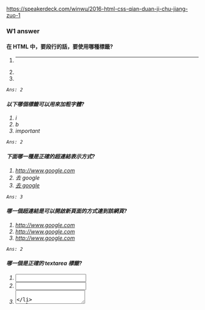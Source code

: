 https://speakerdeck.com/winwu/2016-html-css-qian-duan-ji-chu-jiang-zuo-1




### W1 answer

#### 在 HTML 中，要段行的話，要使用哪種標籤?
1) <hr>
2) <br>
3) <em>

```
Ans: 2
```

#### 以下哪個標籤可以用來加粗字體?
1) i
2) b
3) important

```
Ans: 2
```


#### 下面哪一種是正確的超連結表示方式?
1) <a>http://www.google.com</a>
2) <a name="http://www.google.com">去 google</a>
3) <a href="http://www.google.com">去 google</a>

```
Ans: 3
```


#### 哪一個超連結是可以開啟新頁面的方式連到該網頁?
1) <a target="_self">http://www.google.com</a>
2) <a target="_blank" href="http://www.google.com">http://www.google.com</a>
3) <a target="new" href="http://www.google.com">http://www.google.com</a>

```
Ans: 2
```



#### 哪一個是正確的 textarea 標籤?
1) <input type="textarea"/>
2) <input name="textarea"/>
3) <textarea>

```
Ans: 3
```


#### 哪一個 html tag 沒有結尾標籤?
1) a
2) img
3) div

```
Ans: 2
```

#### 要在 html 加入一張圖片，哪個是正確的方法?
1) <img href="https://xxx.xx.xx.png"/>
2) <images src="http://xx.xx.xx.png"/>
3) <img src="http://xx.xx.xx.png"/>


```
Ans: 3
```
